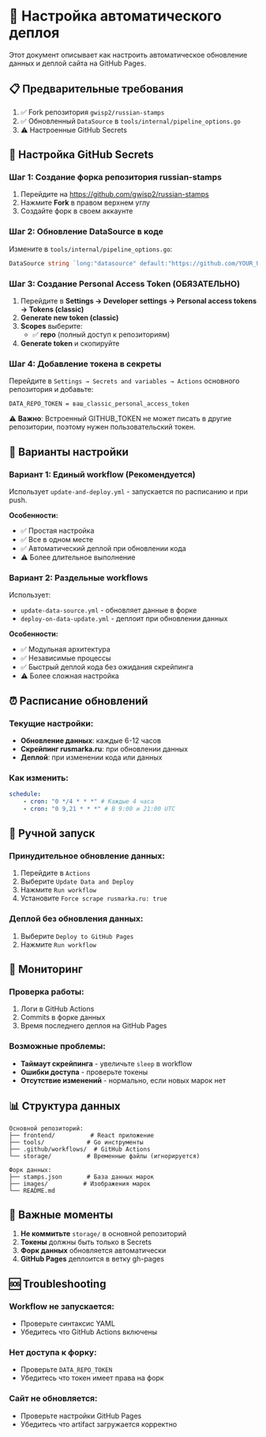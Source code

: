 # 🚀 Настройка автоматического деплоя

Этот документ описывает как настроить автоматическое обновление данных и деплой сайта на GitHub Pages.

## 📋 Предварительные требования

1. ✅ Fork репозитория `gwisp2/russian-stamps`
2. ✅ Обновленный `DataSource` в `tools/internal/pipeline_options.go`
3. ⚠️ Настроенные GitHub Secrets

## 🔑 Настройка GitHub Secrets

### **Шаг 1: Создание форка репозитория russian-stamps**

1. Перейдите на https://github.com/gwisp2/russian-stamps
2. Нажмите **Fork** в правом верхнем углу
3. Создайте форк в своем аккаунте

### **Шаг 2: Обновление DataSource в коде**

Измените в `tools/internal/pipeline_options.go`:

```go
DataSource string `long:"datasource" default:"https://github.com/YOUR_USERNAME/russian-stamps.git"`
```

### **Шаг 3: Создание Personal Access Token (ОБЯЗАТЕЛЬНО)**

1. Перейдите в **Settings → Developer settings → Personal access tokens → Tokens (classic)**
2. **Generate new token (classic)**
3. **Scopes** выберите:
    - ✅ **repo** (полный доступ к репозиториям)
4. **Generate token** и скопируйте

### **Шаг 4: Добавление токена в секреты**

Перейдите в `Settings → Secrets and variables → Actions` основного репозитория и добавьте:

```
DATA_REPO_TOKEN = ваш_classic_personal_access_token
```

⚠️ **Важно**: Встроенный GITHUB_TOKEN не может писать в другие репозитории, поэтому нужен пользовательский токен.

## 🔄 Варианты настройки

### **Вариант 1: Единый workflow (Рекомендуется)**

Использует `update-and-deploy.yml` - запускается по расписанию и при push.

**Особенности:**

-   ✅ Простая настройка
-   ✅ Все в одном месте
-   ✅ Автоматический деплой при обновлении кода
-   ⚠️ Более длительное выполнение

### **Вариант 2: Раздельные workflows**

Использует:

-   `update-data-source.yml` - обновляет данные в форке
-   `deploy-on-data-update.yml` - деплоит при обновлении данных

**Особенности:**

-   ✅ Модульная архитектура
-   ✅ Независимые процессы
-   ✅ Быстрый деплой кода без ожидания скрейпинга
-   ⚠️ Более сложная настройка

## ⏰ Расписание обновлений

### **Текущие настройки:**

-   **Обновление данных**: каждые 6-12 часов
-   **Скрейпинг rusmarka.ru**: при обновлении данных
-   **Деплой**: при изменении кода или данных

### **Как изменить:**

```yaml
schedule:
    - cron: "0 */4 * * *" # Каждые 4 часа
    - cron: "0 9,21 * * *" # В 9:00 и 21:00 UTC
```

## 🎯 Ручной запуск

### **Принудительное обновление данных:**

1. Перейдите в `Actions`
2. Выберите `Update Data and Deploy`
3. Нажмите `Run workflow`
4. Установите `Force scrape rusmarka.ru: true`

### **Деплой без обновления данных:**

1. Выберите `Deploy to GitHub Pages`
2. Нажмите `Run workflow`

## 🔧 Мониторинг

### **Проверка работы:**

1. Логи в GitHub Actions
2. Commits в форке данных
3. Время последнего деплоя на GitHub Pages

### **Возможные проблемы:**

-   **Таймаут скрейпинга** - увеличьте `sleep` в workflow
-   **Ошибки доступа** - проверьте токены
-   **Отсутствие изменений** - нормально, если новых марок нет

## 📊 Структура данных

```
Основной репозиторий:
├── frontend/          # React приложение
├── tools/            # Go инструменты
├── .github/workflows/  # GitHub Actions
└── storage/          # Временные файлы (игнорируется)

Форк данных:
├── stamps.json       # База данных марок
├── images/          # Изображения марок
└── README.md
```

## 🚨 Важные моменты

1. **Не коммитьте** `storage/` в основной репозиторий
2. **Токены** должны быть только в Secrets
3. **Форк данных** обновляется автоматически
4. **GitHub Pages** деплоится в ветку gh-pages

## 🆘 Troubleshooting

### Workflow не запускается:

-   Проверьте синтаксис YAML
-   Убедитесь что GitHub Actions включены

### Нет доступа к форку:

-   Проверьте `DATA_REPO_TOKEN`
-   Убедитесь что токен имеет права на форк

### Сайт не обновляется:

-   Проверьте настройки GitHub Pages
-   Убедитесь что artifact загружается корректно
